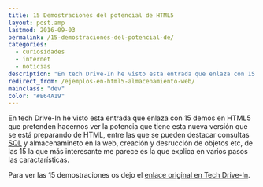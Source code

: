 ```yaml
---
title: 15 Demostraciones del potencial de HTML5
layout: post.amp
lastmod: 2016-09-03
permalink: /15-demostraciones-del-potencial-de/
categories:
  - curiosidades
  - internet
  - noticias
description: "En tech Drive-In he visto esta entrada que enlaza con 15 demos en HTML5 que pretenden hacernos ver la potencia que tiene esta nueva versión que se está preparando de HTML"
redirect_from: /ejemplos-en-html5-almacenamiento-web/
mainclass: "dev"
color: "#E64A19"
---
```


En tech Drive-In he visto esta entrada que enlaza con 15 demos en HTML5 que pretenden hacernos ver la potencia que tiene esta nueva versión que se está preparando de HTML, entre las que se pueden destacar consultas [SQL][1] y almacenamineto en la web, creación y desrucción de objetos etc, de las 15 la que más interesante me parece es la que explica en varios pasos las caractarísticas.

<!--more-->

Para ver las 15 demostraciones os dejo el <a target="_blank" href="http://www.techdrivein.com/2010/08/15-html5-demos-showcasing-prowess-of.html">enlace original en Tech Drive-In</a>.

 [1]: https://elbauldelprogramador.com/bases-de-datos/
